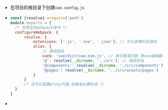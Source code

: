 - 在项目的根目录下创建`vue.config.js`

- ```js
  const {resolve} =require('path')
  module.exports = {
  	/* 写原生的webpack命令 */
  	configureWebpack: {
  		resolve: {
  			extensions: ['.js', '.vue', '.json'], // 可以省略的后缀名
  			alias: {
  				// 路径别名
  				vue$: 'vue/dist/vue.esm.js', // 表示精准匹配 带vue编辑器
  				'@': resolve(__dirname, '../src'), // 路径别名
  				'@components': resolve(__dirname, './src/components'),
  				'@pages': resolve(__dirname, '../src/assets/pages')
  			}
  		}
  		/* 还可以配置proxy代理,如果有必要的话 */
  	}
  }
  ```

- 